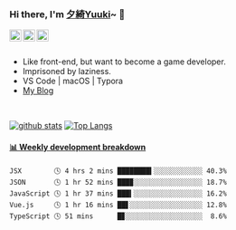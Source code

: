 ### Hi there, I'm [夕綺Yuuki](https://kira.cool/aboutme)~ 👋
<html>
<a href="https://twitter.com/JindaiYuuki">
    <img align="left" alt="JindaiYuuki | Twitter" width="21px" src="https://raw.githubusercontent.com/JDYuuki/JDYuuki/main/assets/twitter.svg">
</a>
<a href="https://space.bilibili.com/2719828">
    <img align="left" alt="JindaiYuuki | Bilibili" width="21px" src="https://raw.githubusercontent.com/JDYuuki/JDYuuki/main/assets/bilibili.svg">
</a>
<a href="https://steamcommunity.com/id/JindaiYuuki/">
    <img align="left" alt="JindaiYuuki | Steam" width="21px" src="https://raw.githubusercontent.com/JDYuuki/JDYuuki/main/assets/steam.svg">
</a>
<br>
<br>
<ul>
    <li>Like front-end, but want to become a game developer.</li>
    <li>Imprisoned by laziness.</li>
    <li>VS Code | macOS | Typora</li>
    <li><a href="https://kira.cool">My Blog</a></li>
</ul>
<br>
</html>

 [![github stats](https://github-readme-stats.vercel.app/api?username=JDYuuki&show_icons=true&theme=vue&count_private=true)](https://github.com/anuraghazra/github-readme-stats)
 [![Top Langs](https://github-readme-stats.vercel.app/api/top-langs/?username=JDYuuki&layout=compact&theme=vue)](https://github.com/anuraghazra/github-readme-stats)


 <!-- waka-box start -->
#### <a href="https://gist.github.com/2499bd8fe920a610be6ad8925f273ce9" target="_blank">📊 Weekly development breakdown</a>
```text
JSX        🕓 4 hrs 2 mins ████████▍░░░░░░░░░░░░ 40.3%
JSON       🕓 1 hr 52 mins ███▉░░░░░░░░░░░░░░░░░ 18.7%
JavaScript 🕓 1 hr 37 mins ███▍░░░░░░░░░░░░░░░░░ 16.2%
Vue.js     🕓 1 hr 16 mins ██▋░░░░░░░░░░░░░░░░░░ 12.8%
TypeScript 🕓 51 mins      █▊░░░░░░░░░░░░░░░░░░░  8.6%
```
<!-- Powered by https://github.com/YouEclipse/waka-box-go . -->
<!-- waka-box end -->
